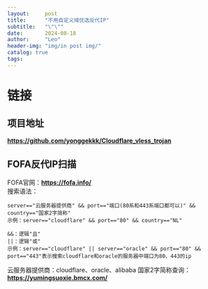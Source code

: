 ```yaml
---
layout:     post
title:      "不用自定义域优选反代IP"
subtitle:   "\"\""
date:       2024-08-18
author:     "Leo"
header-img: "img/in post img/"
catalog: true
tags:
---
```


# 链接  
## 项目地址
**<a href="https://github.com/yonggekkk/Cloudflare_vless_trojan" target="_blank">https://github.com/yonggekkk/Cloudflare_vless_trojan</a>**     
## FOFA反代IP扫描  
FOFA官网：**<a href="https://fofa.info/" target="_blank">https://fofa.info/</a>**     
搜索语法：  
```
server=="云服务器提供商" && port=="端口(80系和443系端口都可以)" && country=="国家2字简称"
示例：server=="cloudflare" && port=="80" && country=="NL"   

&&：逻辑"且"
||：逻辑"或"
示例：server=="cloudflare" || server=="oracle" && port=="80" && port=="443"表示搜索cloudflare和oracle的服务器中端口为80、443的ip
```
云服务器提供商：cloudflare、oracle、alibaba
国家2字简称查询：**<a href="https://yumingsuoxie.bmcx.com/" target="_blank">https://yumingsuoxie.bmcx.com/</a>**      

